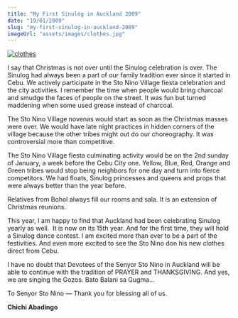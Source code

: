 ```yaml
---
title: "My First Sinulog in Auckland 2009"
date: "19/01/2009"
slug: "my-first-sinulog-in-auckland-2009"
imageUrl: "assets/images/clothes.jpg"
---
```


[![](http://stonino.files.wordpress.com/2011/05/clothes.jpg?w=300&resize=354%2C269 "clothes")](http://stonino.files.wordpress.com/2011/05/clothes.jpg)

I say that Christmas is not over until the Sinulog celebration is over. The Sinulog had always been a part of our family tradition ever since it started in Cebu. We actively participate in the Sto Nino Village fiesta celebration and the city activities. I remember the time when people would bring charcoal and smudge the faces of people on the street. It was fun but turned maddening when some used grease instead of charcoal.

The Sto Nino Village novenas would start as soon as the Christmas masses were over. We would have late night practices in hidden corners of the village because the other tribes might out do our choreography. It was controversial more than competitive.

The Sto Nino Village fiesta culminating activity would be on the 2nd sunday of January, a week before the Cebu City one. Yellow, Blue, Red, Orange and Green tribes would stop being neighbors for one day and turn into fierce competitors. We had floats, Sinulog princesses and queens and props that were always better than the year before.

Relatives from Bohol always fill our rooms and sala. It is an extension of Christmas reunions.

This year, I am happy to find that Auckland had been celebrating Sinulog yearly as well.  It is now on its 15th year. And for the first time, they will hold a Sinulog dance contest. I am excited more than ever to be a part of the festivities. And even more excited to see the Sto Nino don his new clothes direct from Cebu.

I have no doubt that Devotees of the Senyor Sto Nino in Auckland will be able to continue with the tradition of PRAYER and THANKSGIVING. And yes, we are singing the Gozos. Bato Balani sa Gugma…

To Senyor Sto Nino — Thank you for blessing all of us.

**Chichi Abadingo**